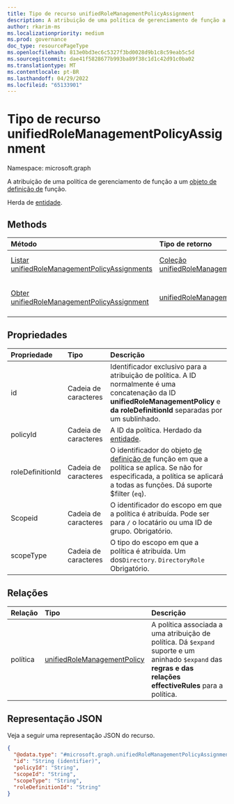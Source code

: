 ```yaml
---
title: Tipo de recurso unifiedRoleManagementPolicyAssignment
description: A atribuição de uma política de gerenciamento de função a um objeto de definição de função.
author: rkarim-ms
ms.localizationpriority: medium
ms.prod: governance
doc_type: resourcePageType
ms.openlocfilehash: 813e0bd3ec6c5327f3bd0028d9b1c8c59eab5c5d
ms.sourcegitcommit: dae41f5828677b993ba89f38c1d1c42d91c0ba02
ms.translationtype: MT
ms.contentlocale: pt-BR
ms.lasthandoff: 04/29/2022
ms.locfileid: "65133901"
---
```

# <a name="unifiedrolemanagementpolicyassignment-resource-type"></a>Tipo de recurso unifiedRoleManagementPolicyAssignment

Namespace: microsoft.graph

A atribuição de uma política de gerenciamento de função a um [objeto de definição de](../resources/unifiedroledefinition.md) função.

Herda de [entidade](../resources/entity.md).

## <a name="methods"></a>Methods
|Método|Tipo de retorno|Descrição|
|:---|:---|:---|
|[Listar unifiedRoleManagementPolicyAssignments](../api/policyroot-list-rolemanagementpolicyassignments.md)|[Coleção unifiedRoleManagementPolicyAssignment](../resources/unifiedrolemanagementpolicyassignment.md)|Obtenha uma lista dos [objetos unifiedRoleManagementPolicyAssignment](../resources/unifiedrolemanagementpolicyassignment.md) e suas propriedades.|
|[Obter unifiedRoleManagementPolicyAssignment](../api/unifiedrolemanagementpolicyassignment-get.md)|[unifiedRoleManagementPolicyAssignment](../resources/unifiedrolemanagementpolicyassignment.md)|Leia as propriedades e as relações de um [objeto unifiedRoleManagementPolicyAssignment](../resources/unifiedrolemanagementpolicyassignment.md) .|

<!--
|[Create unifiedRoleManagementPolicyAssignment](../api/policyroot-post-rolemanagementpolicyassignments.md)|[unifiedRoleManagementPolicyAssignment](../resources/unifiedrolemanagementpolicyassignment.md)|Create a new [unifiedRoleManagementPolicyAssignment](../resources/unifiedrolemanagementpolicyassignment.md) object.|
|[Update unifiedRoleManagementPolicyAssignment](../api/unifiedrolemanagementpolicyassignment-update.md)|[unifiedRoleManagementPolicyAssignment](../resources/unifiedrolemanagementpolicyassignment.md)|Update the properties of an [unifiedRoleManagementPolicyAssignment](../resources/unifiedrolemanagementpolicyassignment.md) object.|
|[Delete unifiedRoleManagementPolicyAssignment](../api/unifiedrolemanagementpolicyassignment-delete.md)|None|Deletes an [unifiedRoleManagementPolicyAssignment](../resources/unifiedrolemanagementpolicyassignment.md) object.|
|[List unifiedRoleManagementPolicy](../api/unifiedrolemanagementpolicyassignment-list-policy.md)|[unifiedRoleManagementPolicy](../resources/unifiedrolemanagementpolicy.md) collection|Get the unifiedRoleManagementPolicy resources from the policy navigation property.|
|[Add unifiedRoleManagementPolicy](../api/unifiedrolemanagementpolicyassignment-post-policy.md)|[unifiedRoleManagementPolicy](../resources/unifiedrolemanagementpolicy.md)|Add policy by posting to the policy collection.|
-->

## <a name="properties"></a>Propriedades

|Propriedade|Tipo|Descrição|
|:---|:---|:---|
|id|Cadeia de caracteres|Identificador exclusivo para a atribuição de política. A ID normalmente é uma concatenação da ID **unifiedRoleManagementPolicy** e **da roleDefinitionId** separadas por um sublinhado.|
|policyId|Cadeia de caracteres|A ID da política. Herdado da [entidade](../resources/entity.md).|
|roleDefinitionId|Cadeia de caracteres|O identificador do objeto [de definição de](unifiedroledefinition.md) função em que a política se aplica. Se não for especificada, a política se aplicará a todas as funções. Dá suporte $filter (`eq`).|
|Scopeid|Cadeia de caracteres|O identificador do escopo em que a política é atribuída.  Pode ser para `/` o locatário ou uma ID de grupo. Obrigatório.|
|scopeType|Cadeia de caracteres|O tipo do escopo em que a política é atribuída. Um dos`Directory`. `DirectoryRole` Obrigatório.|

## <a name="relationships"></a>Relações
|Relação|Tipo|Descrição|
|:---|:---|:---|
|política|[unifiedRoleManagementPolicy](../resources/unifiedrolemanagementpolicy.md)| A política associada a uma atribuição de política. Dá `$expand` suporte e um aninhado `$expand` das **regras e** **das relações effectiveRules** para a política.|

## <a name="json-representation"></a>Representação JSON
Veja a seguir uma representação JSON do recurso.
<!-- {
  "blockType": "resource",
  "keyProperty": "id",
  "@odata.type": "microsoft.graph.unifiedRoleManagementPolicyAssignment",
  "baseType": "microsoft.graph.entity",
  "openType": false
}
-->
``` json
{
  "@odata.type": "#microsoft.graph.unifiedRoleManagementPolicyAssignment",
  "id": "String (identifier)",
  "policyId": "String",
  "scopeId": "String",
  "scopeType": "String",
  "roleDefinitionId": "String"
}
```

